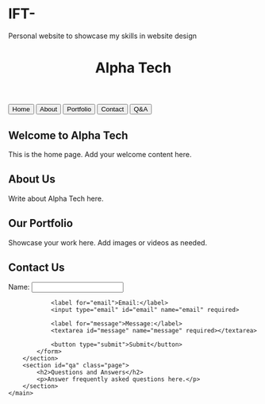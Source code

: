 # IFT-
Personal website to showcase my skills in website design 
<!DOCTYPE html>
<html lang="en">
<head>
    <meta charset="UTF-8">
    <meta name="viewport" content="width=device-width, initial-scale=1.0">
    <title>Alpha Tech</title>
    <link rel="stylesheet" href="styles.css">
    <script defer src="script.js"></script>
</head>
<body>
    <header>
        <h1>Alpha Tech</h1>
    </header>
    <nav>
        <button onclick="navigateTo('home')">Home</button>
        <button onclick="navigateTo('about')">About</button>
        <button onclick="navigateTo('portfolio')">Portfolio</button>
        <button onclick="navigateTo('contact')">Contact</button>
        <button onclick="navigateTo('qa')">Q&A</button>
    </nav>
    <main>
        <section id="home" class="page active">
            <h2>Welcome to Alpha Tech</h2>
            <p>This is the home page. Add your welcome content here.</p>
        </section>
        <section id="about" class="page">
            <h2>About Us</h2>
            <p>Write about Alpha Tech here.</p>
        </section>
        <section id="portfolio" class="page">
            <h2>Our Portfolio</h2>
            <p>Showcase your work here. Add images or videos as needed.</p>
        </section>
        <section id="contact" class="page">
            <h2>Contact Us</h2>
            <form id="contactForm">
                <label for="name">Name:</label>
                <input type="text" id="name" name="name" required>

                <label for="email">Email:</label>
                <input type="email" id="email" name="email" required>

                <label for="message">Message:</label>
                <textarea id="message" name="message" required></textarea>

                <button type="submit">Submit</button>
            </form>
        </section>
        <section id="qa" class="page">
            <h2>Questions and Answers</h2>
            <p>Answer frequently asked questions here.</p>
        </section>
    </main>
</body>
</html>
